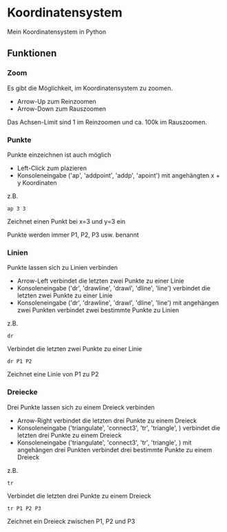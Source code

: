 # Koordinatensystem
Mein Koordinatensystem in Python

## Funktionen

### Zoom
Es gibt die Möglichkeit, im Koordinatensystem zu zoomen.

- Arrow-Up zum Reinzoomen
- Arrow-Down zum Rauszoomen

Das Achsen-Limit sind 1 im Reinzoomen und ca. 100k im Rauszoomen.

### Punkte
Punkte einzeichnen ist auch möglich

- Left-Click zum plazieren
- Konsoleneingabe ('ap', 'addpoint', 'addp', 'apoint') mit angehängten x + y Koordinaten

z.B. 
```
ap 3 3
```
Zeichnet einen Punkt bei x=3 und y=3 ein

Punkte werden immer P1, P2, P3 usw. benannt

### Linien
Punkte lassen sich zu Linien verbinden

- Arrow-Left verbindet die letzten zwei Punkte zu einer Linie
- Konsoleneingabe ('dr', 'drawline', 'drawl', 'dline', 'line') verbindet die letzten zwei Punkte zu einer Linie
- Konsoleneingabe ('dr', 'drawline', 'drawl', 'dline', 'line') mit angehängen zwei Punkten verbindet zwei bestimmte Punkte zu Linien

z.B. 

```
dr
```
Verbindet die letzten zwei Punkte zu einer Linie

```
dr P1 P2
```
Zeichnet eine Linie von P1 zu P2 

### Dreiecke
Drei Punkte lassen sich zu einem Dreieck verbinden

- Arrow-Right verbindet die letzten drei Punkte zu einem Dreieck
- Konsoleneingabe ('triangulate', 'connect3', 'tr', 'triangle', ) verbindet die letzten drei Punkte zu einem Dreieck
- Konsoleneingabe ('triangulate', 'connect3', 'tr', 'triangle', ) mit angehängen drei  Punkten verbindet drei bestimmte Punkte zu einem Dreieck

z.B. 

```
tr
```
Verbindet die letzten drei Punkte zu einem Dreieck

```
tr P1 P2 P3
```
Zeichnet ein Dreieck zwischen P1, P2 und P3




